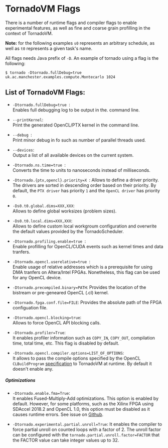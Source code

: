 # TornadoVM Flags


There is a number of runtime flags and compiler flags to enable experimental features, as well as fine and coarse grain profilling in the context of TornadoVM.


**Note:** for the following examples ```s0``` represents an arbitrary schedule, as well as ```t0``` represents a given task's name.   


All flags needs Java prefix of ```-D```. An example of tornado using a flag is the following:  


```$ tornado -Dtornado.fullDebug=true uk.ac.manchester.examples.compute.Montecarlo 1024```  


## List of TornadoVM Flags:

* ```-Dtornado.fullDebug=true ```:  
Enables full debugging log to be output in the. command line.  

* `` --printKernel ``:  
Print the generated OpenCL/PTX kernel in the command line.

* ```--debug ```:  
Print minor debug in fo such as number of parallel threads used.

* ```--devices```:  
Output a list of all available devices on the current system.

* ```-Dtornado.ns.time=true ```:  
 Converts the time to units to nanoseconds instead of milliseconds.

* ```-Dtornado.{ptx,opencl}.priority=X ```:
Allows to define a driver priority. The drivers are sorted in descending order based on their priority. By default, the `PTX driver` has priority `1` and the `OpenCL driver` has priority `0`.

* ```-Ds0.t0.global.dims=XXX,XXX```:  
Allows to define global worksizes (problem sizes).

* ```-Ds0.t0.local.dims=XXX,XXX```:  
Allows to define custom local workgroum configuration and overwrite the default values provided by the TornadoScheduler.  

* ```-Dtornado.profiling.enable=true ```:  
Enable profilling for OpenCL/CUDA events such as kernel times and data tranfers.

* ```-Dtornado.opencl.userelative=true ```:  
Enable usage of relative addresses which is a prerequisite for using DMA tranfers on Altera/Intel FPGAs. Nonetheless, this flag can be used for any OpenCL device.

* ```-Dtornado.precompiled.binary=PATH```:
 Provides the location of the bistream or pre-geneared OpenCL (.cl) kernel.

* ```-Dtornado.fpga.conf.file=FILE```:
 Provides the absolute path of the FPGA configuation file.

* ```-Dtornado.opencl.blocking=true```:  
Allows to force OpenCL API blocking calls.

* `-Dtornado.profiler=True`:  
It enables profiler information such as `COPY_IN`, `COPY_OUT`, compilation time, total time, etc. This flag is disabled by default.

* `-Dtornado.opencl.compiler.options=LIST_OF_OPTIONS`:  
It allows to pass the compile options specified by the OpenCL ``CLBuildProgram`` [specification](https://www.khronos.org/registry/OpenCL/sdk/1.0/docs/man/xhtml/clBuildProgram.html) to TornadoVM at runtime. By default it doesn't enable any.

##### Optimizations

* `-Dtornado.enable.fma=True`:  
It enables Fused-Multiply-Add optimizations. This option is enabled by default. However, for some platforms, such as the Xilinx FPGA using SDAccel 2018.2 and OpenCL 1.0, this option must be disabled as it causes runtime errors. See issue on [Github](https://github.com/beehive-lab/TornadoVM/issues/24).

* `-Dtornado.experimental.partial.unroll=True`:
It enables the compiler to force partial unroll on counted loops with a factor of 2. The unroll factor can be configured with the `tornado.partial.unroll.factor=FACTOR` that the FACTOR value can take integer values up to 32.

